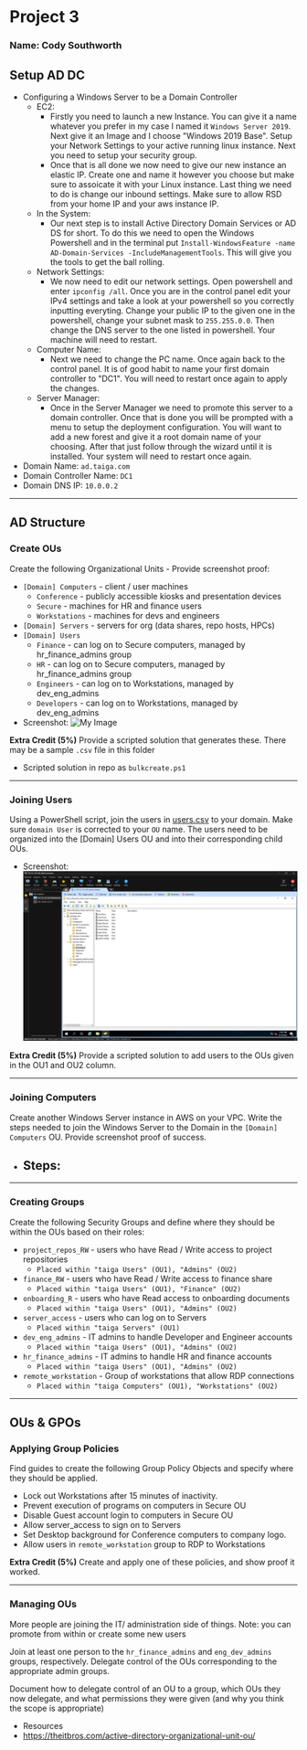 # Project 3

### Name: Cody Southworth

## Setup AD DC

- Configuring a Windows Server to be a Domain Controller
  - EC2:
    - Firstly you need to launch a new Instance. You can give it a name whatever you prefer in my case I named it ```Windows Server 2019```. Next give it an Image and I choose "Windows 2019 Base". Setup your Network Settings to your active running linux instance. Next you need to setup your security group.
    - Once that is all done we now need to give our new instance an elastic IP. Create one and name it however you choose but make sure to assoicate it with your Linux instance. Last thing we need to do is change our inbound settings. Make sure to allow RSD from your home IP and your aws instance IP. 
   - In the System:
      - Our next step is to install Active Directory Domain Services or AD DS for short. To do this we need to open the Windows Powershell and in the terminal put ```Install-WindowsFeature -name AD-Domain-Services -IncludeManagementTools```. This will give you the tools to get the ball rolling.
  - Network Settings:
      - We now need to edit our network settings. Open powershell and enter ```ipconfig /all```. Once you are in the control panel edit your IPv4 settings and take a look at your powershell so you correctly inputting everyting. Change your public IP to the given one in the powershell, change your subnet mask to ```255.255.0.0```. Then change the DNS server to the one listed in powershell. Your machine will need to restart.
  - Computer Name:
    - Next we need to change the PC name. Once again back to the control panel. It is of good habit to name your first domain controller to "DC1". You will need to restart once again to apply the changes.
  - Server Manager:
    - Once in the Server Manager we need to promote this server to a domain controller. Once that is done you will be prompted with a menu to setup the deployment configuration. You will want to add a new forest and give it a root domain name of your choosing. After that just follow through the wizard until it is installed. Your system will need to restart once again. 
- Domain Name: ```ad.taiga.com```
- Domain Controller Name: ```DC1```
- Domain DNS IP: ```10.0.0.2```

---

## AD Structure

### Create OUs

Create the following Organizational Units - Provide screenshot proof:

- `[Domain] Computers` - client / user machines
  - `Conference` - publicly accessible kiosks and presentation devices
  - `Secure` - machines for HR and finance users
  - `Workstations` - machines for devs and engineers
- `[Domain] Servers` - servers for org (data shares, repo hosts, HPCs)
- `[Domain] Users`
  - `Finance` - can log on to Secure computers, managed by hr_finance_admins group
  - `HR` - can log on to Secure computers, managed by hr_finance_admins group
  - `Engineers` - can log on to Workstations, managed by dev_eng_admins
  - `Developers` - can log on to Workstations, managed by dev_eng_admins
- Screenshot: ![My Image](Screenshots/)

**Extra Credit (5%)** Provide a scripted solution that generates these. There may be a sample `.csv` file in this folder
  * Scripted solution in repo as ```bulkcreate.ps1```

---

### Joining Users

Using a PowerShell script, join the users in [users.csv](users.csv) to your domain. Make sure `domain User` is corrected to your `OU` name. The users need to be organized into the [Domain] Users OU and into their corresponding child OUs.

- Screenshot: ![My Image](Screenshots/Users.png)

**Extra Credit (5%)** Provide a scripted solution to add users to the OUs given in the OU1 and OU2 column.

---

### Joining Computers

Create another Windows Server instance in AWS on your VPC. Write the steps needed to join the Windows Server to the Domain in the `[Domain] Computers` OU. Provide screenshot proof of success.

- Steps:
  - 

---

### Creating Groups

Create the following Security Groups and define where they should be within the OUs based on their roles:

- `project_repos_RW` - users who have Read / Write access to project repositories
    - ```Placed within "taiga Users" (OU1), "Admins" (OU2)```
- `finance_RW` - users who have Read / Write access to finance share
    - ```Placed within "taiga Users" (OU1), "Finance" (OU2)```
- `onboarding_R` - users who have Read access to onboarding documents
    - ```Placed within "taiga Users" (OU1), "Admins" (OU2)```
- `server_access` - users who can log on to Servers
    - ```Placed within "taiga Servers" (OU1)```
- `dev_eng_admins` - IT admins to handle Developer and Engineer accounts
    - ```Placed within "taiga Users" (OU1), "Admins" (OU2)```
- `hr_finance_admins` - IT admins to handle HR and finance accounts
    - ```Placed within "taiga Users" (OU1), "Admins" (OU2)```
- `remote_workstation` - Group of workstations that allow RDP connections
    - ```Placed within "taiga Computers" (OU1), "Workstations" (OU2)```

---

## OUs & GPOs

### Applying Group Policies

Find guides to create the following Group Policy Objects and specify where they should be applied.

- Lock out Workstations after 15 minutes of inactivity.
- Prevent execution of programs on computers in Secure OU
- Disable Guest account login to computers in Secure OU
- Allow server_access to sign on to Servers
- Set Desktop background for Conference computers to company logo.
- Allow users in `remote_workstation` group to RDP to Workstations

**Extra Credit (5%)** Create and apply one of these policies, and show proof it worked.

---

### Managing OUs

More people are joining the IT/ administration side of things. Note: you can promote from within or create some new users

Join at least one person to the `hr_finance_admins` and `eng_dev_admins` groups, respectively. Delegate control of the OUs corresponding to the appropriate admin groups.

Document how to delegate control of an OU to a group, which OUs they now delegate, and what permissions they were given (and why you think the scope is appropriate)

- Resources
- https://theitbros.com/active-directory-organizational-unit-ou/
